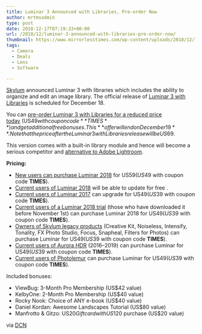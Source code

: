 ```yaml
---
title: Luminar 3 Announced with Libraries, Pre-order Now
author: mrtmsadmin
type: post
date: 2018-12-17T07:19:33+00:00
url: /2018/12/luminar-3-announced-with-libraries-pre-order-now/
thumbnail: https://www.mirrorlesstimes.com/wp-content/uploads/2018/12/luminar-3-announced-1.jpg
tags:
  - Camera
  - Deals
  - Lens
  - Software

---
```

<a href="https://macphun.evyy.net/c/1130509/320119/3255" target="_blank" rel="noopener">Skylum</a> announced Luminar 3 with libraries which includes the ability to organize and edit an image library. <span class="s1">The official release of <a href="https://macphun.evyy.net/c/1130509/320119/3255" target="_blank" rel="noopener">Luminar 3 with Libraries</a> is scheduled for December 18. </span>

You can <a href="https://macphun.evyy.net/c/1130509/320119/3255" target="_blank" rel="noopener">pre-order Luminar 3 with Libraries for a reduced price today</a> (US$49 with coupon code **TIMES**) and get additional free bonuses. This **offer will end on December 19**. Note that the price after the Luminar 3 with Libraries release will be US$69.

This version comes with a built-in library module and hence will become a serious competitor and <a href="https://macphun.evyy.net/c/1130509/325113/3255" target="_blank" rel="noopener">alternative to Adobe Lightroom</a>.<!--more-->

**Pricing:**

  * <a href="https://macphun.evyy.net/c/1130509/320119/3255" target="_blank" rel="noopener">New users can purchase Luminar 2018</a> for US$59 ( US$49 with coupon code **TIMES**).
  * <a href="https://macphun.evyy.net/c/1130509/320119/3255" target="_blank" rel="noopener">Current users of Luminar 2018</a> will be able to update for free .
  * <a href="https://macphun.evyy.net/c/1130509/320119/3255" target="_blank" rel="noopener">Current users of Luminar 2017</a> can upgrade for US$49 ( US$39 with coupon code **TIMES**).
  * <a href="https://macphun.evyy.net/c/1130509/320119/3255" target="_blank" rel="noopener">Current users of a Luminar 2018 trial</a> (those who have downloaded it before November 1st) can purchase Luminar 2018 for US$49 ( US$39 with coupon code **TIMES**).
  * <a href="https://macphun.evyy.net/c/1130509/320119/3255" target="_blank" rel="noopener">Owners of Skylum legacy products</a> (Creative Kit, Noiseless, Intensify, Tonality, FX Photo Studio, Focus, Snapheal, Filters for Photos) can purchase Luminar for US$49 ( US$39 with coupon code **TIMES**).
  * <a href="https://macphun.evyy.net/c/1130509/320119/3255" target="_blank" rel="noopener">Current users of Aurora HDR</a> (2016–2019) can purchase Luminar for US$49 ( US$39 with coupon code **TIMES**).
  * <a href="https://macphun.evyy.net/c/1130509/320119/3255" target="_blank" rel="noopener">Current users of Photolemur</a> can purchase Luminar for US$49 ( US$39 with coupon code ****TIMES****).

Included bonuses:

  * ViewBug: 3-Month Pro Membership (US$42 value)
  * KelbyOne: 2-Month Pro Membership (US$40 value)
  * Rocky Nook: Choice of ANY e-book (US$40 value)
  * Daniel Kordan: Awesome Landscapes Tutorial (US$80 value)
  * Manfrotto & Gitzo: US$20 Gift card with US$120 purchase (US$20 value)

via <a href="https://www.dailycameranews.com/2018/12/luminar-3-announced/" target="_blank" rel="noopener">DCN</a>